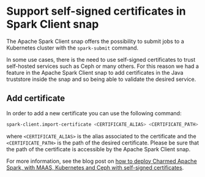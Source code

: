 # Support self-signed certificates in Spark Client snap

The Apache Spark Client snap offers the possibility to submit jobs to a Kubernetes cluster with the `spark-submit` command. 

In some use cases, there is the need to use self-signed certificates to trust self-hosted services such as Ceph or many others. 
For this reason we had a feature in the Apache Spark Client snap to add certificates in the Java truststore inside the snap and so being able to validate the desired service.

## Add certificate

In order to add a new certificate you can use the following command:

```bash
spark-client.import-certificate <CERTIFICATE_ALIAS> <CERTIFICATE_PATH>
```

where `<CERTIFICATE_ALIAS>` is the alias associated to the certificate and the `<CERTIFICATE_PATH>` is the path of the desired certificate. Please be sure that the path of the certificate is accessible by the Apache Spark Client snap. 

For more information, see the blog post on [how to deploy Charmed Apache Spark, with MAAS, Kubernetes and Ceph with self-signed certificates](https://ubuntu.com/blog/deploy-an-on-premise-data-hub-with-canonical-maas-spark-kubernetes-and-ceph).